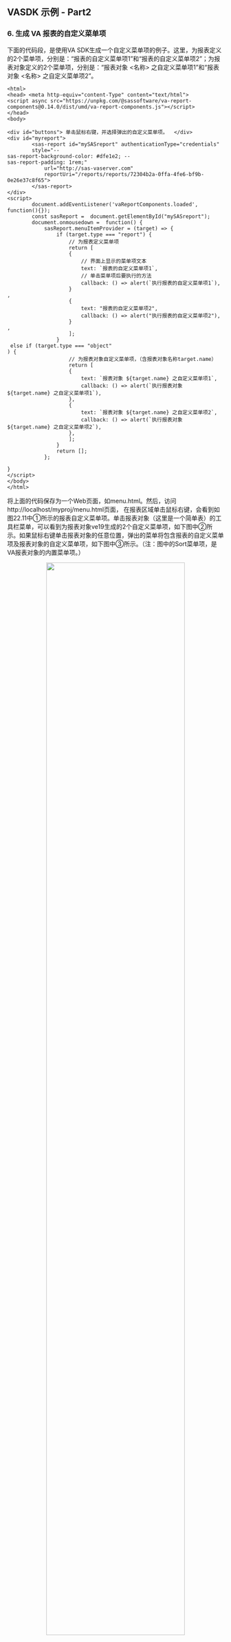 ## VASDK 示例 - Part2
### 6. 生成 VA 报表的自定义菜单项

下面的代码段，是使用VA SDK生成一个自定义菜单项的例子。这里，为报表定义的2个菜单项，分别是：“报表的自定义菜单项1”和“报表的自定义菜单项2”；为报表对象定义的2个菜单项，分别是：“报表对象 <名称> 之自定义菜单项1”和“报表对象 <名称> 之自定义菜单项2”。
```
<html>
<head> <meta http-equiv="content-Type" content="text/html"> 
<script async src="https://unpkg.com/@sassoftware/va-report-components@0.14.0/dist/umd/va-report-components.js"></script>
</head>
<body>

<div id="buttons"> 单击鼠标右键，并选择弹出的自定义菜单项。  </div>
<div id="myreport">
        <sas-report id="mySASreport" authenticationType="credentials" 
        style="--
sas-report-background-color: #dfe1e2; --
sas-report-padding: 1rem;"
            url="http://sas-vaserver.com" 
            reportUri="/reports/reports/72304b2a-0ffa-4fe6-bf9b-0e26e37c8f65">
        </sas-report>
</div>
<script>
        document.addEventListener('vaReportComponents.loaded', function(){});
        const sasReport =  document.getElementById("mySASreport");
        document.onmousedown =  function() {
            sasReport.menuItemProvider = (target) => {
                if (target.type === "report") {
                    // 为报表定义菜单项
                    return [
                    {
                        // 界面上显示的菜单项文本
                        text: `报表的自定义菜单项1`,
                        // 单击菜单项后要执行的方法
                        callback: () => alert(`执行报表的自定义菜单项1`),
                    }
,
                    {
                        text: "报表的自定义菜单项2",
                        callback: () => alert("执行报表的自定义菜单项2"),
                    }
,
                    ];
                }
 else if (target.type === "object"
) {
                    // 为报表对象自定义菜单项，（含报表对象名称target.name）
                    return [
                    {
                        text: `报表对象 ${target.name} 之自定义菜单项1`,
                        callback: () => alert(`执行报表对象 ${target.name} 之自定义菜单项1`),
                    },
                    {
                        text: `报表对象 ${target.name} 之自定义菜单项2`,
                        callback: () => alert(`执行报表对象 ${target.name} 之自定义菜单项2`),
                    },
                    ];
                }
                return [];
            };

}
</script>
</body>
</html>
```

将上面的代码保存为一个Web页面，如menu.html。然后，访问http://localhost/myproj/menu.html页面， 在报表区域单击鼠标右键，会看到如图22.11中①所示的报表自定义菜单项。单击报表对象（这里是一个简单表）的工具栏菜单，可以看到为报表对象ve19生成的2个自定义菜单项，如下图中②所示。如果鼠标右键单击报表对象的任意位置，弹出的菜单将包含报表的自定义菜单项及报表对象的自定义菜单项，如下图中③所示。（注：图中的Sort菜单项，是VA报表对象的内置菜单项。）
<p align="center">
  <img src="img/DefMenuItem.png" width="80%" />
</p>


### 7. 与数据驱动内容对象的交互

这个例子源于Github上 VA SDK提供的一个例子，在这里根据特定的VA报表做了简单调整，并在JavaScript部分加入中文注释。

首先，在SAS Visual Analytics中创建一个报表，包含一个条形图及一个数据驱动内容对象。同时，为了便于显示交互操作的效果，为其条形图设置关联选择项操作。如下图所示，创建的报表中条形图的高亮部分，与右侧的数据驱动内容对象的选中项之间，已经建立了关联操作。
<p align="center">
  <img src="img/DDC-bar.png" width="80%" />
</p>
 

接着，为条形图设置关联选择项。具体操作方法是：在条形图的右侧边栏单击  图标，打开“操作”选项卡，并选中下面的“对所有对象执行自动操作”选项，然后从下拉列表中选择“关联选择项”，如下图所示。
<p align="center">
  <img src="img/databrush.png" width="40%" />
</p>

然后，在SAS Visual Analytics中，分别在条形图与数据驱动内容这两个对象的上下文菜单中，单击“复制链接…”菜单项，从弹出页面中，选中“可嵌入Web组件”选项，就可以在该页面的文本框中看到ObjectName属性。本例中，条形图与数据驱动内容的ObjectName属性值分别为ve20和ve60。

接下来，创建一个Web页面，用来实现与数据驱动内容对象的交互。将这个Web页面保存到Web服务器上（命名为ddc.html），以便后续可以通过网页访问ddc.html页面。读者可以参考下面的代码，创建该Web页面的代码，只需要根据具体的报表，替换其中的url=="https://<sas-viya-server.com>"，reportUri="/reports/reports/678fcc39-0834-4726-972b-46ddca6645f3"，objectName="ve20"（条形图），及objectName: ‘ve60’（数据驱动内容对象）。
注意，在JavaScript脚本中，我们通过调用vaReportComponents.registerDataDrivenContent()函数，获得指向数据驱动内容对象的DataDrivenContentHandle对象。因此，objectName: 've60' 已经被VA SDK用作要控制的报表对象，不能再用静态的 <sas-report-object> 方式，显示原来在VA报表中所创建的数据驱动内容对象。否则，系统将提示“无法在多个上下文中使用报表对象”的错误信息。
```
<!DOCTYPE html>
<html>
  <head>
    <title>SAS Visual Analytics Custom Data Table</title>
    <script async src="https://unpkg.com/@sassoftware/va-report-components@latest/dist/umd/va-report-components.js"></script>
    <style>
      body {
        padding: 0 2rem 0 2rem;
        background-color: #f0f0f0;
      }
      .container {
        background-color: #93dee4;
        flex-grow: 1;
        flex-basis: 0;
        display: flex;
        flex-direction: column;
        justify-content: center;
        align-items: center;
      }
      .flex-container {
        display: flex;
        flex-direction: row;
      }
      .large-content {
        margin: 2rem 0 2rem 0;
        width: 100%;
        height: 800px;
      }
      .small-content {
        margin: 2rem 0 2rem 0;
        width: 100%;
        height: 500px;
      }
      .left-content {
        margin-right: 1rem;
      }
      .right-content {
        margin-left: 1rem;
      }
      sas-report-object
,
      .
ddc-container {
        width: 100%;
        height: 100%;
      }
      .ddc-container table {
        font-size: 0.8889rem;
        border-collapse: collapse;
      }
      .ddc-container th {
        text-align: left;
      }
      .ddc-container th
,
      .
ddc-container td {
        padding: 0.25rem 0.5rem;
      }
      .ddc-container tbody
,
      .
ddc-container tr + tr {
        border-top: 1px solid rgb(231, 231, 231);
      }
      .ddc-container th + th
,
      .
ddc-container td + td {
        border-left: 1px solid rgb(231, 231, 231);
      }
      .ddc-container .numeric {
        text-align: right;
      }
      .ddc-container {
        display: block;
        overflow: auto;
        margin: 1rem;
        font-family: sans-serif;
      }
    </style>
  </head>
  <body>
    <div class="flex-container small-content">
      <div class="container left-content">
        <
sas-report-object
          authenticationType="credentials"
          url="https://<sas-viya-server.com>"
          reportUri="/reports/reports/678fcc39-0834-4726-972b-46ddca6645f3"
          objectName="ve20"
        >
</sas-report-object>
      </div>
      <div class="container right-content"> 下面是从数据驱动内容对象中返回的数据:
            <div id="data-driven-content" class="ddc-container">
            </div>
      </div>
    </div>
  </body>
  <script>
    window.addEventListener('vaReportComponents.loaded', () => {
      // 注册数据驱动内容对象的句柄, 其中的objectName是在VA报表中的数据驱动内容对象的名称
      const ddcHandle = vaReportComponents.registerDataDrivenContent(
        {
          authenticationType: 'credentials',
          url: 'https://<sas-viya-server.com>'
,
          reportUri: '/reports/reports/678fcc39-0834-4726-972b-46ddca6645f3',
          objectName: 've60',
        },
        handleDataMessage
      );

      // 该函数用来接收数据，并在 'data-driven-content' div中创建一个HTML table
      function handleDataMessage(message) {
        if (message && message.rowCount >= 0) {
          // 找到brush那列的index
          const brushColumnIndex = message.columns.findIndex((column) => column.usage === 'brush');

          // 获取列名
          const columnLabels = message.columns
            .filter((column) => column.usage !== 'brush')
            .map((column) => column.label);

          // 创建HTML table的行
          const rows = message.data.map((dataRow, rowIndex) =>
            createTableRow(dataRow, brushColumnIndex, rowIndex, message.columns)
          );

          // 生成HTML table
          const table = createTable(columnLabels, rows);

          // 清空table中的原有内容
          const parentDiv = document.getElementById('data-driven-content');
          parentDiv.innerHTML = ''
;
          parentDiv.appendChild(table);

          // 为html table创建一个click事件句柄
          const resultName = message.resultName;
          table.addEventListener('click', (evt) => {
            // 将选中行的index存入一个数组 
            const selections = getTableSelections(evt.currentTarget).map((index) => {
              return { row: index }
;
            });

            // 从数据驱动内容对象发送选中的数据
            ddcHandle.dispatch({ resultName, selections });
          });
        }
      }
    });

    // 创建table
    function createTable(columnLabels, tableRows) {
      // 把列标签赋值给table列名
      const header = createTableHeader(columnLabels);

      // 生成table，并添加数据行
      let tableBody = document.createElement('tbody');
      for (const tr of tableRows) {
        tableBody.appendChild(tr);
      }

      const table = document.createElement('table');
      table.appendChild(header);
      table.appendChild(tableBody);

      return table;
    }

    // 根据给定的文本，生成HTML DOM元素
    function createElementWithText(tagName, text) {
      const element = document.createElement(tagName);
      element.appendChild(document.createTextNode(text));
      return element;
    }

    // 生成table表头列名
    function createTableHeader(columnLabels) {
      // 创建行
      let tableHead = document.createElement('thead');
      let tr = document.createElement('tr');

      // 创建列
      tr.appendChild(document.createElement('th'));

      columnLabels.forEach(function(header) {
        tr.appendChild(createElementWithText('th', header));
      });
      tableHead.appendChild(tr);
      return tableHead;
    }

    // 在table中加入数据行
    function createTableRow(dataRow, brushColumnIndex, rowNum, columns) {
      let tr = document.createElement('tr');

      // 给每行增加一个ID 
      let checkbox = document.createElement('input');
      checkbox.type = 'checkbox';
      checkbox.setAttribute('id', rowNum);
      let checkboxCell = document.createElement('td');
      checkboxCell.appendChild(checkbox);
      tr.appendChild(checkboxCell);

      // 如果brush列的值 > 0，表示某行被选中
      checkbox.checked = brushColumnIndex >= 0 && dataRow[brushColumnIndex] > 0;

      // 除brush列以外，为table的元素添加数据 
      dataRow.forEach((value, index) => {
        if (index != brushColumnIndex) {
          let td = createElementWithText('td', value);

          // 如果是 'numeric' 类型数据，使用 对应的css class.
          if (columns[index].type === 'number') {
            td.className = 'numeric';
          }
          tr.appendChild(td);
        }
      });
      return tr;
    }

    // 返回所选中的数据行 
    function getTableSelections(table) {
      const selections = [];
      if (table) {
        table.querySelectorAll(`:checked`).forEach((node) => {
          selections.push(node.id);
        });
      }
      return selections;
    }
  </script>
</html>
```

至此，访问Web服务器的http://localhost/myproj/ddc.html页面，将返回下图所示的报表。其中，右侧的数据驱动内容对象内容，就是通过JavaScript脚本调用VA SDK生成的。在该页面中单击左侧的条形图，将会刷新右侧表格中的数据；而选择右侧表格中的数据，也会刷新左侧的条形图。这样，通过VA SDK在ddc.html页面中所实现的条形图与数据驱动内容对象间的交互体验，与在SAS Visual Analytics中的一样。
<p align="center">
  <img src="img/DDC-interaction.png" width="80%" />
</p> 

